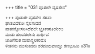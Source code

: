 +++
title = "031 ಪೂತುರೇ ವೃಷಸೇನ"

+++
ಪೂತುರೇ ವೃಷಸೇನ ಶರಸಂ  
ಘಾತವಿದೆಕೋ ಸೈರಿಸಾದಡೆ  
ಪಾತಕಕ್ಕೋಸರಿಸಿದೆವಲೇ ಭ್ರೂಣಹತಿಯೆಂಬ  
ಮಾತು ಹಲವರಲೇನು ಪಾರ್ಥಿವ  
ಜಾತಿಗೆನುತ ಮಹಾಸ್ತ್ರನಿಕರದೊ  
ಳೀತನನು ಮುಸುಕಿದನು ಶರಮಯವಾಯ್ತು ರಣಭೂಮಿ      ॥31॥